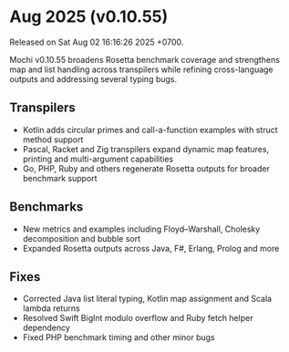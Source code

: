 # Aug 2025 (v0.10.55)

Released on Sat Aug 02 16:16:26 2025 +0700.

Mochi v0.10.55 broadens Rosetta benchmark coverage and strengthens map and list handling across transpilers while refining cross-language outputs and addressing several typing bugs.

## Transpilers

- Kotlin adds circular primes and call-a-function examples with struct method support
- Pascal, Racket and Zig transpilers expand dynamic map features, printing and multi-argument capabilities
- Go, PHP, Ruby and others regenerate Rosetta outputs for broader benchmark support

## Benchmarks

- New metrics and examples including Floyd–Warshall, Cholesky decomposition and bubble sort
- Expanded Rosetta outputs across Java, F#, Erlang, Prolog and more

## Fixes

- Corrected Java list literal typing, Kotlin map assignment and Scala lambda returns
- Resolved Swift BigInt modulo overflow and Ruby fetch helper dependency
- Fixed PHP benchmark timing and other minor bugs
